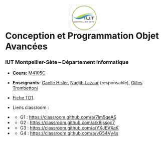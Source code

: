 # <img src="iut.png" width="17%" style="margin:auto;display:block;"/> Conception et Programmation Objet Avancées 
### IUT Montpellier-Sète – Département Informatique
* **Cours:** [M4105C](https://github.com/IUTInfoMontpSete-M4105C/Ressources)
* **Enseignants:** [Gaelle Hisler](mailto:gaelle.Hisler@umontpellier.fr), [Nadjib Lazaar](mailto:nadjib.lazaar@umontpellier.fr) (responsable), [Gilles Trombettoni](mailto:gilles.trombettoni@lirmm.fr) 
* [Fiche TD1](TD1.pdf).

* Liens classroom : 
* * G1 : https://classroom.github.com/a/7lm5qeAS
* * G2 : https://classroom.github.com/a/k8jssgc7
* * G3 : https://classroom.github.com/a/YXJEVXaK
* * G4 : https://classroom.github.com/a/vG54Vy4s


